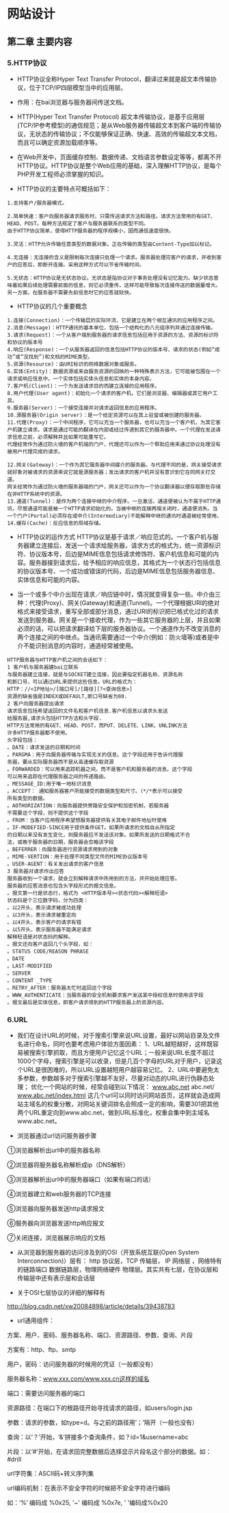 # 网站设计
## 第二章 主要内容
### 5.HTTP协议
- HTTP协议全称Hyper Text Transfer Protocol，翻译过来就是超文本传输协议，位于TCP/IP四层模型当中的应用层。

- 作用：在bai浏览器与服务器间传送文档。

- HTTP(Hyper Text Transfer Protocol) 超文本传输协议，是基于应用层(TCP/IP参考模型)的通信规范；是从Web服务器传输超文本到客户端的传输协议，无状态的传输协议；不仅能够保证正确、快速、高效的传输超文本文档，而且可以确定资源加载顺序等。

- 在Web开发中，页面缓存控制、数据传递、文档语言参数设定等等，都离不开HTTP协议。HTTP协议是整个Web应用的基础，深入理解HTTP协议，是每个PHP开发工程师必须掌握的知识。
- HTTP协议的主要特点可概括如下：
 ```
1.支持客户/服务器模式。

2.简单快速：客户向服务器请求服务时，只需传送请求方法和路径。请求方法常用的有GET、HEAD、POST。每种方法规定了客户与服务器联系的类型不同。
由于HTTP协议简单，使得HTTP服务器的程序规模小，因而通信速度很快。

3.灵活：HTTP允许传输任意类型的数据对象。正在传输的类型由Content-Type加以标记。

4.无连接：无连接的含义是限制每次连接只处理一个请求。服务器处理完客户的请求，并收到客户的应答后，即断开连接。采用这种方式可以节省传输时间。

5.无状态：HTTP协议是无状态协议。无状态是指协议对于事务处理没有记忆能力。缺少状态意味着如果后续处理需要前面的信息，则它必须重传，这样可能导致每次连接传送的数据量增大。另一方面，在服务器不需要先前信息时它的应答就较快。
```

-  HTTP协议的几个重要概念
```
1.连接(Connection)：一个传输层的实际环流，它是建立在两个相互通讯的应用程序之间。
2.消息(Message)：HTTP通讯的基本单位，包括一个结构化的八元组序列并通过连接传输。
3.请求(Request)：一个从客户端到服务器的请求信息包括应用于资源的方法、资源的标识符和协议的版本号
4.响应(Response)：一个从服务器返回的信息包括HTTP协议的版本号、请求的状态(例如“成功”或“没找到”)和文档的MIME类型。
5.资源(Resource)：由URI标识的网络数据对象或服务。
6.实体(Entity)：数据资源或来自服务资源的回映的一种特殊表示方法，它可能被包围在一个请求或响应信息中。一个实体包括实体头信息和实体的本身内容。
7.客户机(Client)：一个为发送请求目的而建立连接的应用程序。
8.用户代理(User agent)：初始化一个请求的客户机。它们是浏览器、编辑器或其它用户工具。
9.服务器(Server)：一个接受连接并对请求返回信息的应用程序。
10.源服务器(Origin server)：是一个给定资源可以在其上驻留或被创建的服务器。
11.代理(Proxy)：一个中间程序，它可以充当一个服务器，也可以充当一个客户机，为其它客户机建立请求。请求是通过可能的翻译在内部或经过传递到其它的服务器中。一个代理在发送请求信息之前，必须解释并且如果可能重写它。
代理经常作为通过防火墙的客户机端的门户，代理还可以作为一个帮助应用来通过协议处理没有被用户代理完成的请求。

12.网关(Gateway)：一个作为其它服务器中间媒介的服务器。与代理不同的是，网关接受请求就好象对被请求的资源来说它就是源服务器；发出请求的客户机并没有意识到它在同网关打交道。
网关经常作为通过防火墙的服务器端的门户，网关还可以作为一个协议翻译器以便存取那些存储在非HTTP系统中的资源。
13.通道(Tunnel)：是作为两个连接中继的中介程序。一旦激活，通道便被认为不属于HTTP通讯，尽管通道可能是被一个HTTP请求初始化的。当被中继的连接两端关闭时，通道便消失。当一个门户(Portal)必须存在或中介(Intermediary)不能解释中继的通讯时通道被经常使用。
14.缓存(Cache)：反应信息的局域存储。
```
-  HTTP协议的运作方式
HTTP协议是基于请求／响应范式的。一个客户机与服务器建立连接后，发送一个请求给服务器，请求方式的格式为，统一资源标识符、协议版本号，后边是MIME信息包括请求修饰符、客户机信息和可能的内容。服务器接到请求后，给予相应的响应信息，其格式为一个状态行包括信息的协议版本号、一个成功或错误的代码，后边是MIME信息包括服务器信息、实体信息和可能的内容。

- 当一个或多个中介出现在请求／响应链中时，情况就变得复杂一些。中介由三种：代理(Proxy)、网关(Gateway)和通道(Tunnel)。一个代理根据URI的绝对格式来接受请求，重写全部或部分消息，通过URI的标识把已格式化过的请求发送到服务器。网关是一个接收代理，作为一些其它服务器的上层，并且如果必须的话，可以把请求翻译给下层的服务器协议。一个通道作为不改变消息的两个连接之间的中继点。当通讯需要通过一个中介(例如：防火墙等)或者是中介不能识别消息的内容时，通道经常被使用。
```
HTTP服务器与HTTP客户机之间的会话如下：
1 客户机与服务器建bai立联系
与服务器建立连接，就是与SOCKET建立连接，因此要指定机器名称、资源名称
和断口号，可以通过URL来提供这些信息。URL的格式为：
HTTP：//<IP地址>/[端口号]/[路径][?<查询信息>]
资源的缺省值是INDEX或DEFAULT,断口号缺省为80.
2 客户向服务器提出请求
请求信息包括希望返回的文件名和客户机信息.客户机信息以请求头发送
给服务器,请求头包括HTTP方法和头字段.
HTTP方法常用的有GET、HEAD、POST，而PUT、DELETE、LINK、UNLINK方法
许多HTTP服务器都不使用。
头字段包括：
。DATE：请求发送的日期和时间
。PARGMA：用于向服务器传输与实现无关的信息。这个字段还用于告诉代理服
务器，要从实际服务器而不是从高速缓存取资源
。FORWARDED：可以用来追踪机器之间，而不是客户机和服务器的消息。这个字段
可以用来追踪在代理服务器之间的传递路由。
。MESSAGE_ID:用于唯一地标识消息
。ACCEPT： 通知服务器客户所能接受的数据类型和尺寸。（*/*表示可以接受
所有类型的数据。
。AOTHORIZATION：向服务器提供旁路安全保护和加密机制，若服务器
不需要这个字段，则不提供这个字段
。FROM：当客户应用程序希望想服务器提供有关其电子邮件地址时使用
。IF-MODEFIED-SINCE用于提供条件GET。如果所请求的文档自从所指定
的日期以来没有发生变化，则服务器应不发送该对象。如果所发送的日期格式不合
法，或晚于服务器的日期，服务器会忽略该字段
。BEFERRER：向服务器进行资源请求用到的对象
。MIME-VERTION：用于处理不同类型文件的MIME协议版本号
。USER-AGENT：有关发出请求的客户信息
3 服务器对请求作出应答
服务器收到一个请求，就会立刻解释请求中所用到的方法，并开始处理应答。
服务器的应答消息也包含头字段形式的报文信息。
。报文第一行是状态行，格式为 <HTTP版本号><状态代码><解释短语>
状态码是个三位数字码，分为四类：
。以2开头，表示请求被成功处理
。以3开头，表示请求被重定向
。以4开头，表示客户的请求有错
。以5开头，表示服务器不能满足请求
解释短语是对状态码的解释。
。报文还向客户返回几个头字段，如：
。STATUS CODE/REASON PHRASE
。DATE
。LAST-MODIFIED
。SERVER
。CONTENT _TYPE
。RETRY_AFTER：服务器太忙时返回这个字段
。WWW_AUTHENTICATE：当服务器的安全机制要求客户发送某中授权信息时使用该字段
。报文最后是实体信息，即客户请求得到的HTTP服务器上的资源内容。
```

### 6.URL
   - 我们在设计URL的时候，对于搜索引擎来说URL设置，最好以网站目录及文件名进行命名，同时也要考虑用户体验方面因素：
       1、URL越短越好，这样既容易被搜索引擎抓取，而且方便用户记忆这个URL；一般来说URL长度不超过1000个字母，搜索引擎是可以收录，但是几百个字母的URL对于用户，记录这个URL是很困难的，所以URL设置越短用户越容易记忆。
       2、URL中要避免太多参数，参数越多对于搜索引擎越不友好，尽量对动态的URL进行伪静态处理；
       优化一个网站的时候，经常会碰到以下情况：
        www.abc.net
        abc.net/
        www.abc.net/index.html
        这几个url可以同时访问网站首页，这样就会造成网站主域名的权重分散，对网站关键词排名会照成一定的影响，需要301把其他两个URL重定向到www.abc.net，做到URL标准化，权重会集中到主域名www.abc.net。

- 浏览器通过url访问服务器步骤

①浏览器解析出url中的服务器名称

②浏览器将服务器名称解析成ip（DNS解析）

③浏览器解析出url中的服务器端口（如果有端口的话）

④浏览器建立和web服务器的TCP连接

⑤浏览器向服务器发送http请求报文

⑥服务器向浏览器发送http响应报文

⑦关闭连接，浏览器展示响应的文档

 

- 从浏览器到服务器的访问涉及到的OSI（开放系统互联(Open System Interconnection)）层有： http 协议层，TCP 传输层， IP 网络层 ，网络特有的链路端口 数据链路层，物理网络硬件 物理层。其实共有七层，在协议层和传输层中还有表示层和会话层

- 关于OSI七层协议的详细的解释有

http://blog.csdn.net/xw20084898/article/details/39438783

 

- url通用组件：

方案、用户、密码、服务器名称、端口、资源路径、参数、查询、片段

方案有：http、ftp、smtp

用户，密码：访问服务器的时候用的凭证（一般都没有）

服务器名称：www.xxx.com/www.xxx.cn这样的域名

端口：需要访问服务器的端口

资源路径：在端口下的根路径开始寻找请求的路径，如users/login.jsp

参数：请求的参数，如type=d。与之前的路径用‘；’隔开（一般也没有）

查询：以‘？’开始，‘&’拼接多个查询条件，如？id=1&username=abc

片段：以‘#’开始，在请求回完整数据后选择显示片段名这个部分的数据。如：#drill

 

url字符集：ASCII码+转义序列集

 

url编码机制：在表示不安全字符的时候把不安全字符进行编码

如：‘%’ 编码成 %0x25, '~' 编码成 %0x7e, '  '编码成%0x20
